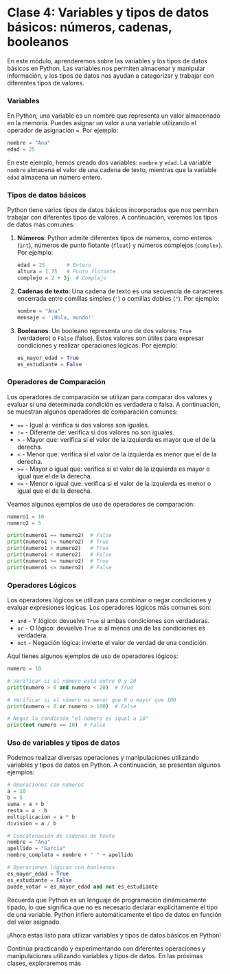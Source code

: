 # Clase 4: Variables y tipos de datos básicos: números, cadenas, booleanos

En este módulo, aprenderemos sobre las variables y los tipos de datos básicos en Python. Las variables nos permiten almacenar y manipular información, y los tipos de datos nos ayudan a categorizar y trabajar con diferentes tipos de valores.

### Variables

En Python, una variable es un nombre que representa un valor almacenado en la memoria. Puedes asignar un valor a una variable utilizando el operador de asignación `=`. Por ejemplo:

```python
nombre = "Ana"
edad = 25
```

En este ejemplo, hemos creado dos variables: `nombre` y `edad`. La variable `nombre` almacena el valor de una cadena de texto, mientras que la variable `edad` almacena un número entero.

### Tipos de datos básicos

Python tiene varios tipos de datos básicos incorporados que nos permiten trabajar con diferentes tipos de valores. A continuación, veremos los tipos de datos más comunes:

1. **Números**: Python admite diferentes tipos de números, como enteros (`int`), números de punto flotante (`float`) y números complejos (`complex`). Por ejemplo:

   ```python
   edad = 25       # Entero
   altura = 1.75   # Punto flotante
   complejo = 2 + 3j  # Complejo
   ```

2. **Cadenas de texto**: Una cadena de texto es una secuencia de caracteres encerrada entre comillas simples (`'`) o comillas dobles (`"`). Por ejemplo:

   ```python
   nombre = "Ana"
   mensaje = '¡Hola, mundo!'
   ```

3. **Booleanos**: Un booleano representa uno de dos valores: `True` (verdadero) o `False` (falso). Estos valores son útiles para expresar condiciones y realizar operaciones lógicas. Por ejemplo:

   ```python
   es_mayor_edad = True
   es_estudiante = False
   ```

### Operadores de Comparación

Los operadores de comparación se utilizan para comparar dos valores y evaluar si una determinada condición es verdadera o falsa. A continuación, se muestran algunos operadores de comparación comunes:

- `==` - Igual a: verifica si dos valores son iguales.
- `!=` - Diferente de: verifica si dos valores no son iguales.
- `>` - Mayor que: verifica si el valor de la izquierda es mayor que el de la derecha.
- `<` - Menor que: verifica si el valor de la izquierda es menor que el de la derecha.
- `>=` - Mayor o igual que: verifica si el valor de la izquierda es mayor o igual que el de la derecha.
- `<=` - Menor o igual que: verifica si el valor de la izquierda es menor o igual que el de la derecha.

Veamos algunos ejemplos de uso de operadores de comparación:

```python
numero1 = 10
numero2 = 5

print(numero1 == numero2)  # False
print(numero1 != numero2)  # True
print(numero1 > numero2)   # True
print(numero1 < numero2)   # False
print(numero1 >= numero2)  # True
print(numero1 <= numero2)  # False
```

### Operadores Lógicos

Los operadores lógicos se utilizan para combinar o negar condiciones y evaluar expresiones lógicas. Los operadores lógicos más comunes son:

- `and` - Y lógico: devuelve `True` si ambas condiciones son verdaderas.
- `or` - O lógico: devuelve `True` si al menos una de las condiciones es verdadera.
- `not` - Negación lógica: invierte el valor de verdad de una condición.

Aquí tienes algunos ejemplos de uso de operadores lógicos:

```python
numero = 10

# Verificar si el número está entre 0 y 20
print(numero > 0 and numero < 20)  # True

# Verificar si el número es menor que 0 o mayor que 100
print(numero < 0 or numero > 100)  # False

# Negar la condición "el número es igual a 10"
print(not numero == 10)  # False
```

### Uso de variables y tipos de datos

Podemos realizar diversas operaciones y manipulaciones utilizando variables y tipos de datos en Python. A continuación, se presentan algunos ejemplos:

```python
# Operaciones con números
a = 10
b = 5
suma = a + b
resta = a - b
multiplicacion = a * b
division = a / b

# Concatenación de cadenas de texto
nombre = "Ana"
apellido = "García"
nombre_completo = nombre + " " + apellido

# Operaciones lógicas con booleanos
es_mayor_edad = True
es_estudiante = False
puede_votar = es_mayor_edad and not es_estudiante

```

Recuerda que Python es un lenguaje de programación dinámicamente tipado, lo que significa que no es necesario declarar explícitamente el tipo de una variable. Python infiere automáticamente el tipo de datos en función del valor asignado.

¡Ahora estás listo para utilizar variables y tipos de datos básicos en Python!

Continúa practicando y experimentando con diferentes operaciones y manipulaciones utilizando variables y tipos de datos. En las próximas clases, exploraremos más
